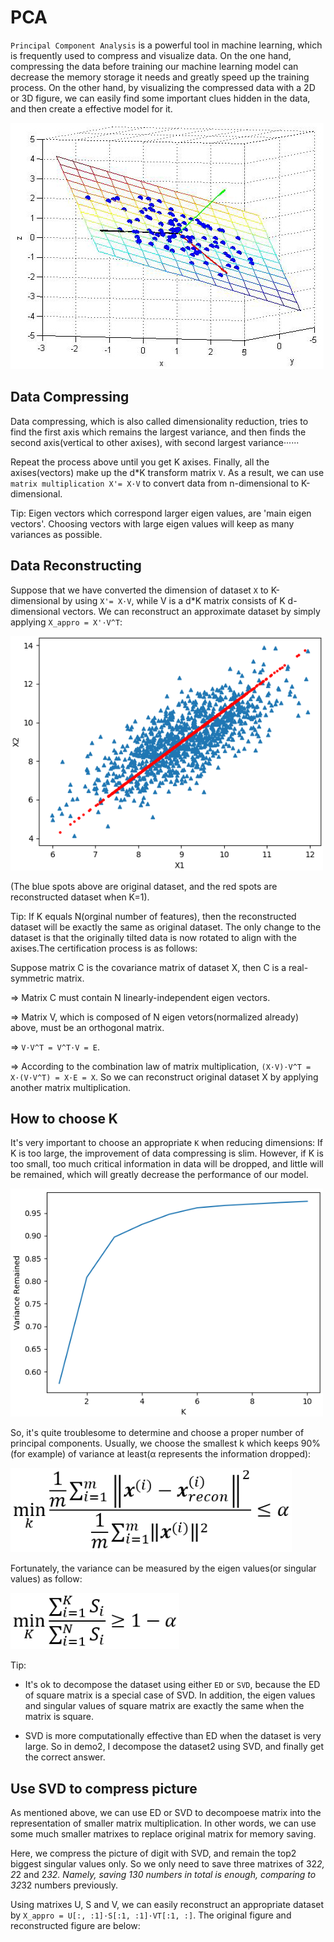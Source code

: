 # PCA
`Principal Component Analysis` is a powerful tool in machine learning, which is frequently used to compress and visualize data. On the one hand, compressing the data before training our machine learning model can decrease the memory storage it needs and greatly speed up the training process. On the other hand, by visualizing the compressed data with a 2D or 3D figure, we can easily find some important clues hidden in the data, and then create a effective model for it. 

<img width='501' height='394' src="https://github.com/Kobeyond/Codes-for-Machine-Learning/blob/master/PCA/data/PCA_3D.jpg"/>

## Data Compressing

Data compressing, which is also called dimensionality reduction, tries to find the first axis which remains the largest variance, and then finds the second axis(vertical to other axises), with second largest variance······

Repeat the process above until you get K axises. Finally, all the axises(vectors) make up the d*K transform matrix `V`. As a result, we can use `matrix multiplication X'= X·V` to convert data from n-dimensional to K-dimensional. 

Tip: Eigen vectors which correspond larger eigen values, are 'main eigen vectors'. Choosing vectors with large eigen values will keep as many variances as possible.

## Data Reconstructing

Suppose that we have converted the dimension of dataset `X` to K-dimensional by using `X'= X·V`, while V is a d*K matrix consists of K d-dimensional vectors. We can reconstruct an approximate dataset by simply applying `X_appro = X'·V^T`:

<img width='500' height='375' src="https://github.com/Kobeyond/Codes-for-Machine-Learning/blob/master/PCA/data/PCA_model.png"/>

(The blue spots above are original dataset, and the red spots are reconstructed dataset when K=1). 

Tip: If K equals N(orginal number of features), then the reconstructed dataset will be exactly the same as original dataset. The only change to the dataset is that the originally tilted data is now rotated to align with the axises.The certification process is as follows:

Suppose matrix C is the covariance matrix of dataset X, then C is a real-symmetric matrix.

=> Matrix C must contain N linearly-independent eigen vectors.

=> Matrix V, which is composed of N eigen vetors(normalized already) above, must be an orthogonal matrix.

=> `V·V^T = V^T·V = E`. 

=> According to the combination law of matrix multiplication, `(X·V)·V^T = X·(V·V^T) = X·E = X`. So we can reconstruct original dataset  X by applying another matrix multiplication. 


## How to choose K

It's very important to choose an appropriate `K` when reducing dimensions: If K is too large, the improvement of data compressing is slim. However, if K is too small, too much critical information in data will be dropped, and little will be remained, which will greatly decrease the performance of our model.

<img width='500' height='365' src="https://github.com/Kobeyond/Codes-for-Machine-Learning/blob/master/PCA/data/choose_k_new.png"/>

So, it's quite troublesome to determine and choose a proper number of principal components. Usually, we choose the smallest k which keeps 90%(for example) of variance at least(α represents the information dropped):

<img width='450' height='135' src="https://github.com/Kobeyond/Codes-for-Machine-Learning/blob/master/PCA/data/PCA_formular1.png"/>

Fortunately, the variance can be measured by the eigen values(or singular values) as follow:

<img width='270' height='90' src="https://github.com/Kobeyond/Codes-for-Machine-Learning/blob/master/PCA/data/PCA_formular2.png"/>

Tip:

- It's ok to decompose the dataset using either `ED` or `SVD`, because the ED of square matrix is a special case of SVD. In addition, the eigen values and singular values of square matrix are exactly the same when the matrix is square.

- SVD is more computationally effective than ED when the dataset is very large. So in demo2, I decompose the dataset2 using SVD, and finally get the correct answer.

## Use SVD to compress picture

As mentioned above, we can use ED or SVD to decompoese matrix into the representation of smaller matrix multiplication. In other words, we can use some much smaller matrixes to replace original matrix for memory saving.

Here, we compress the picture of digit with SVD, and remain the top2 biggest singular values only. So we only need to save three matrixes of 32*2, 2*2 and 2*32. Namely, saving 130 numbers in total is enough, comparing to 32*32 numbers previously.

Using matrixes U, S and V, we can easily reconstruct an appropriate dataset by `X_appro = U[:, :1]·S[:1, :1]·VT[:1, :]`. The original figure and reconstructed figure are below:

